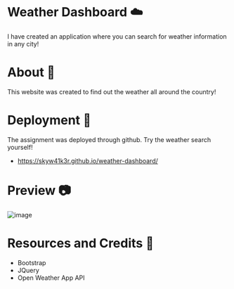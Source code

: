 # Weather Dashboard ☁️
I have created an application where you can search for weather information in any city!

# About 📖
This website was created to find out the weather all around the country! 

# Deployment 🚀
The assignment was deployed through github.
Try the weather search yourself! 

- https://skyw41k3r.github.io/weather-dashboard/

# Preview 📷
![image](https://user-images.githubusercontent.com/100745702/179657019-f9e9396e-cac5-47bd-aea9-bc532c57e6a4.png)


# Resources and Credits 📣
- Bootstrap
- JQuery
- Open Weather App API
